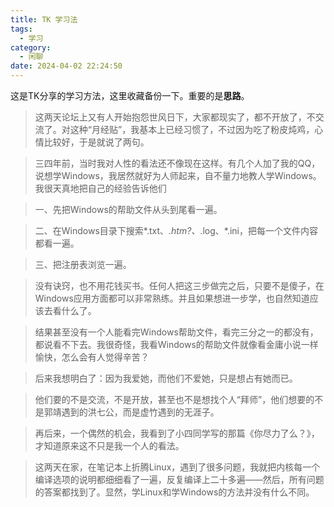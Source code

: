 ```yaml
---
title: TK 学习法
tags:
  - 学习
category:
  - 闲聊
date: 2024-04-02 22:24:50
---
```


这是TK分享的学习方法，这里收藏备份一下。重要的是**思路**。

> 这两天论坛上又有人开始抱怨世风日下，大家都现实了，都不开放了，不交流了。对这种“月经贴”，我基本上已经习惯了，不过因为吃了粉皮炖鸡，心情比较好，于是就说了两句。

> 三四年前，当时我对人性的看法还不像现在这样。有几个人加了我的QQ，说想学Windows，我居然就好为人师起来，自不量力地教人学Windows。我很天真地把自己的经验告诉他们

> 一、先把Windows的帮助文件从头到尾看一遍。

> 二、在Windows目录下搜索*.txt、*.htm?、*.log、*.ini，把每一个文件内容都看一遍。

> 三、把注册表浏览一遍。

> 没有诀窍，也不用花钱买书。任何人把这三步做完之后，只要不是傻子，在Windows应用方面都可以非常熟练。并且如果想进一步学，也自然知道应该去看什么了。

> 结果甚至没有一个人能看完Windows帮助文件，看完三分之一的都没有，都说看不下去。我很奇怪，我看Windows的帮助文件就像看金庸小说一样愉快，怎么会有人觉得辛苦？

> 后来我想明白了：因为我爱她，而他们不爱她，只是想占有她而已。

> 他们要的不是交流，不是开放，甚至也不是想找个人“拜师”，他们想要的不是郭靖遇到的洪七公，而是虚竹遇到的无涯子。

> 再后来，一个偶然的机会，我看到了小四同学写的那篇《你尽力了么？》，才知道原来这不只是我一个人的看法。

> 这两天在家，在笔记本上折腾Linux，遇到了很多问题，我就把内核每一个编译选项的说明都细细看了一遍，反复编译上二十多遍——然后，所有问题的答案都找到了。显然，学Linux和学Windows的方法并没有什么不同。
